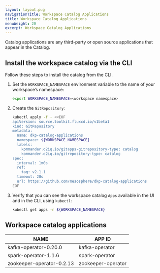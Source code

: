 ```yaml
---
layout: layout.pug
navigationTitle: Workspace Catalog Applications
title: Workspace Catalog Applications
menuWeight: 20
excerpt: Workspace Catalog Applications
---
```

<!-- TODO: settle down the link target to custom applications -->
Catalog applications are any third-party or open source applications that appear in the Catalog.

## Install the workspace catalog via the CLI

Follow these steps to install the catalog from the CLI.

1.  Set the `WORKSPACE_NAMESPACE` environment variable to the name of your workspace’s namespace:

    ```bash
    export WORKSPACE_NAMESPACE=<workspace namespace>
    ```

1.  Create the `GitRepository`:

    ```sh
    kubectl apply -f - <<EOF
    apiVersion: source.toolkit.fluxcd.io/v1beta1
    kind: GitRepository
    metadata:
      name: dkp-catalog-applications
      namespace: ${WORKSPACE_NAMESPACE}
      labels:
        kommander.d2iq.io/gitapps-gitrepository-type: catalog
        kommander.d2iq.io/gitrepository-type: catalog
    spec:
      interval: 1m0s
      ref:
        tag: v2.1.1
      timeout: 20s
      url: https://github.com/mesosphere/dkp-catalog-applications  
    EOF
    ```

1.  Verify that you can see the workspace catalog `Apps` available in the UI and in the CLI, using `kubectl`:

    ```bash
    kubectl get apps -n ${WORKSPACE_NAMESPACE}
    ```

## Workspace catalog applications

| NAME                          | APP ID                |
| ----------------------------- | --------------------- |
| kafka-operator-0.20.0         | kafka-operator        |
| spark-operator-1.1.6          | spark-operator        |
| zookeeper-operator-0.2.13     | zookeeper-operator    |
